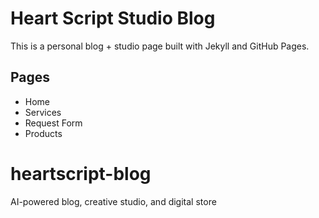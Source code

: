 # Heart Script Studio Blog

This is a personal blog + studio page built with Jekyll and GitHub Pages.

## Pages
- Home
- Services
- Request Form
- Products
# heartscript-blog
AI-powered blog, creative studio, and digital store
